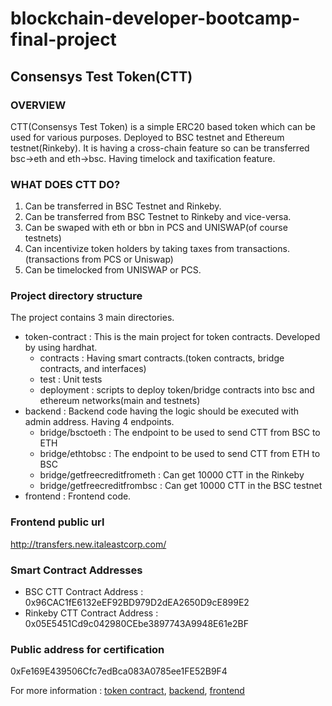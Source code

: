 # blockchain-developer-bootcamp-final-project

## Consensys Test Token(CTT)

### OVERVIEW
CTT(Consensys Test Token) is a simple ERC20 based token which can be used for various purposes.
Deployed to BSC testnet and Ethereum testnet(Rinkeby).
It is having a cross-chain feature so can be transferred bsc->eth and eth->bsc.
Having timelock and taxification feature.

### WHAT DOES CTT DO?

1. Can be transferred in BSC Testnet and Rinkeby.
2. Can be transferred from BSC Testnet to Rinkeby and vice-versa.
3. Can be swaped with eth or bbn in PCS and UNISWAP(of course testnets)
4. Can incentivize token holders by taking taxes from transactions.(transactions from PCS or Uniswap)
5. Can be timelocked from UNISWAP or PCS.

### Project directory structure
The project contains 3 main directories.
 * token-contract : This is the main project for token contracts. Developed by using hardhat.
   - contracts : Having smart contracts.(token contracts, bridge contracts, and interfaces)
   - test : Unit tests
   - deployment : scripts to deploy token/bridge contracts into bsc and ethereum networks(main and testnets)
 * backend : Backend code having the logic should be executed with admin address. Having 4 endpoints.
   - bridge/bsctoeth : The endpoint to be used to send CTT from BSC to ETH
   - bridge/ethtobsc : The endpoint to be used to send CTT from ETH to BSC
   - bridge/getfreecreditfrometh : Can get 10000 CTT in the Rinkeby
   - bridge/getfreecreditfrombsc : Can get 10000 CTT in the BSC testnet
 * frontend : Frontend code.   

### Frontend public url
  http://transfers.new.italeastcorp.com/
### Smart Contract Addresses
 * BSC CTT Contract Address : 0x96CAC1fE6132eEF92BD979D2dEA2650D9cE899E2
 * Rinkeby CTT Contract Address : 0x05E5451Cd9c042980CEbe3897743A9948E61e2BF
 
### Public address for certification
0xFe169E439506Cfc7edBca083A0785ee1FE52B9F4

For more information : [token contract](https://github.com/gddev930/blockchain-developer-bootcamp-final-project/tree/main/token-contract), [backend](https://github.com/gddev930/blockchain-developer-bootcamp-final-project/tree/main/backend), [frontend](https://github.com/gddev930/blockchain-developer-bootcamp-final-project/tree/main/frontend)